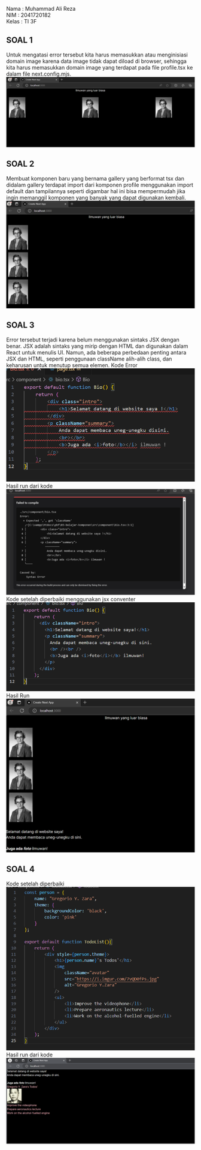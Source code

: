 Nama : Muhammad Ali Reza <br>
NIM : 2041720182 <br>
Kelas : TI 3F <br>

## SOAL 1

Untuk mengatasi error tersebut kita harus memasukkan atau menginisiasi domain image karena data image tidak dapat diload di browser, sehingga kita harus memasukkan domain image yang terdapat pada file profile.tsx ke dalam file next.config.mjs.
![Screenshoot](ssgambar/img1.png)

## SOAL 2

Membuat komponen baru yang bernama gallery yang berformat tsx dan didalam gallery terdapat import dari komponen profile menggunakan import default dan tampilannya seperti digambar hal ini bisa mempermudah jika ingin memanggil komponen yang banyak yang dapat digunakan kembali.
![Screenshoot](ssgambar/img2.png)

## SOAL 3

Error tersebut terjadi karena belum menggunakan sintaks JSX dengan benar. JSX adalah sintaks yang mirip dengan HTML dan digunakan dalam React untuk menulis UI. Namun, ada beberapa perbedaan penting antara JSX dan HTML, seperti penggunaan className alih-alih class, dan keharusan untuk menutup semua elemen.
Kode Error
![Screenshoot](ssgambar/img3.png)
Hasil run dari kode
![Screenshoot](ssgambar/img4.png)
Kode setelah diperbaiki menggunakan jsx conventer
![Screenshoot](ssgambar/img5.png)
Hasil Run
![Screenshoot](ssgambar/img6.png)

## SOAL 4

Kode setelah diperbaiki
![Screenshoot](ssgambar/img8.png)
Hasil run dari kode
![Screenshoot](ssgambar/img7.png)